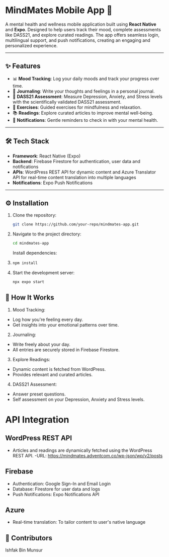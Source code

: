 # MindMates Mobile App 🚀

A mental health and wellness mobile application built using **React Native** and **Expo**. Designed to help users track their mood, complete assessments like DASS21, and explore curated readings. The app offers seamless login, multilingual support, and push notifications, creating an engaging and personalized experience.

---

## ✨ Features

- 📊 **Mood Tracking**: Log your daily moods and track your progress over time.
- 📄 **Journaling**: Write your thoughts and feelings in a personal journal.
- 📝 **DASS21 Assessment**: Measure Depression, Anxiety, and Stress levels with the scientifically validated DASS21 assessment.
- 🧘 **Exercises**: Guided exercises for mindfulness and relaxation.
- 📚 **Readings**: Explore curated articles to improve mental well-being.
- 🔔 **Notifications**: Gentle reminders to check in with your mental health.

---

## 🛠️ Tech Stack

- **Framework**: React Native (Expo)
- **Backend**: Firebase Firestore for authentication, user data and notifications
- **APIs**: WordPress REST API for dynamic content and Azure Translator API for real-time content translation into multiple languages
- **Notifications**: Expo Push Notifications

---

## ⚙️ Installation

1. Clone the repository:
   ```bash
   git clone https://github.com/your-repo/mindmates-app.git
   ```
2. Navigate to the project directory:
   ```bash
   cd mindmates-app
   ```
   Install dependencies:
3. ```bash
   npm install
   ```
4. Start the development server:
   ```bash
   npx expo start
   ```

## 🌟 How It Works
1. Mood Tracking:
- Log how you're feeling every day.
- Get insights into your emotional patterns over time.
2. Journaling:
- Write freely about your day.
- All entries are securely stored in Firebase Firestore.
3. Explore Readings:
- Dynamic content is fetched from WordPress.
- Provides relevant and curated articles.
4. DASS21 Assessment:
- Answer preset questions.
- Self assessment on your Depression, Anxiety and Stress levels.

# API Integration
## WordPress REST API
- Articles and readings are dynamically fetched using the WordPress REST API.
-URL: https://mindmates.adventcom.co/wp-json/wp/v2/posts
## Firebase
- Authentication: Google Sign-In and Email Login
- Database: Firestore for user data and logs
- Push Notifications: Expo Notifications API
## Azure
- Real-time translation: To tailor content to user's native language


## 🤝 Contributors
Ishfak Bin Munsur 
